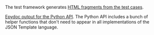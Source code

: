 The test framework generates [HTML fragments from the test cases](http://chubot.org/json-template/test-cases/).

[Epydoc output for the Python API](http://chubot.org/json-template/epydoc/).  The Python API includes a bunch of helper functions that don't need to appear in all implementations of the JSON Template language.